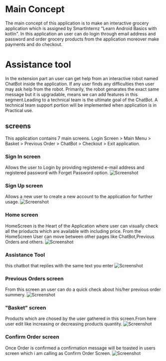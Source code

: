 # Main Concept

The main concept of this application is to make an interactive grocery application which is assigned by SmartInternz "Learn Android Basics with kotlin". In this application an user can do login through email address and password and order grocery products from the application moreover make payments and do checkout.

# Assistance tool
In the extension part an user can get help from an interactive robot named ChatBot inside the application. If any user finds any  difficulties then user may ask help from the robot. Primarily, the robot genarates the exact same message but it is upgradable, means we can add features in this segment.Leading to a technical team is the ultimate goal of the ChatBot. A technical team support portion will be implemented when application is in Practical use.


## screens
This application contains 7 main screens. Login Screen > Main Menu > Basket > Previous Order > ChatBot > Checkout > Exit application.

### Sign In screen
Allows the user to Login by providing registered e-mail address and registered password with Forget Password option.
![Screenshot](snippets/signin.jpeg)

### Sign Up screen
Allows a new user to create a new account to the application for further usage.
![Screenshot](snippets/signup.jpeg)

### Home screen
HomeScreen is the Heart of the Application where user can visually check all the prioducts which are available with including price. From the HomeScreen User can move between other pages like ChatBot,Previous Orders and others.
![Screenshot](snippets/home.jpeg)

### Assistance Tool
this chatbot that replies with the same text you enter
![Screenshot](snippets/chat.jpeg)

### Previous Orders screen
From this screen an user can do a quick check about his/her previous order summery.
![Screenshot](snippets/prev.jpeg)

### "Basket" screen
Products which are chosed by the user gathered in this screen.From here user edit like increasing or decreasing products quantity.
![Screenshot](snippets/cart.jpeg)

### Confirm Order screen
Once Order is confirmed a confirmation message will be toasted in users screen which i am calling as Confirm Order Screen.
![Screenshot](snippets/sucess.jpeg)
